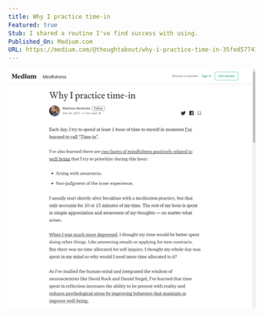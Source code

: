 ```yaml
---
title: Why I practice time-in
Featured: true
Stub: I shared a routine I've find success with using.
Published_On: Medium.com
URL: https://medium.com/@thoughtabout/why-i-practice-time-in-35fed577418e?source=friends_link&sk=8573ed40c31f52dd0702f2793bfbb440
---
```

![alt text](./img/whyIpractice.png)